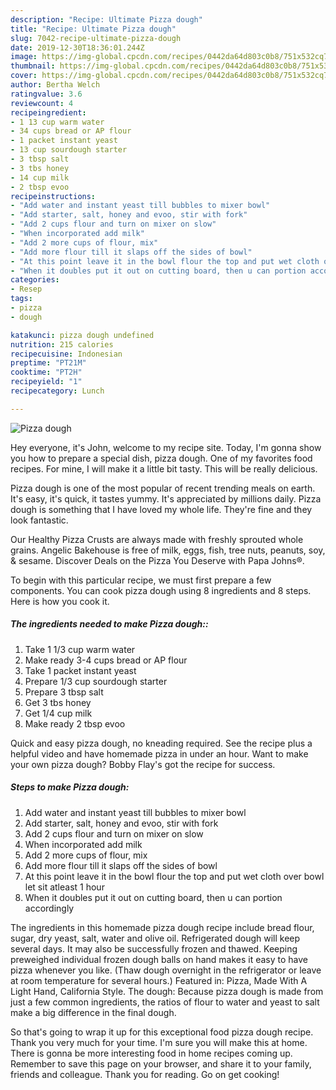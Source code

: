 ```yaml
---
description: "Recipe: Ultimate Pizza dough"
title: "Recipe: Ultimate Pizza dough"
slug: 7042-recipe-ultimate-pizza-dough
date: 2019-12-30T18:36:01.244Z
image: https://img-global.cpcdn.com/recipes/0442da64d803c0b8/751x532cq70/pizza-dough-recipe-main-photo.jpg
thumbnail: https://img-global.cpcdn.com/recipes/0442da64d803c0b8/751x532cq70/pizza-dough-recipe-main-photo.jpg
cover: https://img-global.cpcdn.com/recipes/0442da64d803c0b8/751x532cq70/pizza-dough-recipe-main-photo.jpg
author: Bertha Welch
ratingvalue: 3.6
reviewcount: 4
recipeingredient:
- 1 13 cup warm water
- 34 cups bread or AP flour
- 1 packet instant yeast
- 13 cup sourdough starter
- 3 tbsp salt
- 3 tbs honey
- 14 cup milk
- 2 tbsp evoo
recipeinstructions:
- "Add water and instant yeast till bubbles to mixer bowl"
- "Add starter, salt, honey and evoo, stir with fork"
- "Add 2 cups flour and turn on mixer on slow"
- "When incorporated add milk"
- "Add 2 more cups of flour, mix"
- "Add more flour till it slaps off the sides of bowl"
- "At this point leave it in the bowl flour the top and put wet cloth over bowl let sit atleast 1 hour"
- "When it doubles put it out on cutting board, then u can portion accordingly"
categories:
- Resep
tags:
- pizza
- dough

katakunci: pizza dough undefined
nutrition: 215 calories
recipecuisine: Indonesian
preptime: "PT21M"
cooktime: "PT2H"
recipeyield: "1"
recipecategory: Lunch

---
```



![Pizza dough](https://img-global.cpcdn.com/recipes/0442da64d803c0b8/751x532cq70/pizza-dough-recipe-main-photo.jpg)

Hey everyone, it's John, welcome to my recipe site. Today, I'm gonna show you how to prepare a special dish, pizza dough. One of my favorites food recipes. For mine, I will make it a little bit tasty. This will be really delicious.

Pizza dough is one of the most popular of recent trending meals on earth. It's easy, it's quick, it tastes yummy. It's appreciated by millions daily. Pizza dough is something that I have loved my whole life. They're fine and they look fantastic.

Our Healthy Pizza Crusts are always made with freshly sprouted whole grains. Angelic Bakehouse is free of milk, eggs, fish, tree nuts, peanuts, soy, &amp; sesame. Discover Deals on the Pizza You Deserve with Papa Johns®.


To begin with this particular recipe, we must first prepare a few components. You can cook pizza dough using 8 ingredients and 8 steps. Here is how you cook it.

##### The ingredients needed to make Pizza dough::

1. Take 1 1/3 cup warm water
1. Make ready 3-4 cups bread or AP flour
1. Take 1 packet instant yeast
1. Prepare 1/3 cup sourdough starter
1. Prepare 3 tbsp salt
1. Get 3 tbs honey
1. Get 1/4 cup milk
1. Make ready 2 tbsp evoo


Quick and easy pizza dough, no kneading required. See the recipe plus a helpful video and have homemade pizza in under an hour. Want to make your own pizza dough? Bobby Flay&#39;s got the recipe for success. 

##### Steps to make Pizza dough:

1. Add water and instant yeast till bubbles to mixer bowl
1. Add starter, salt, honey and evoo, stir with fork
1. Add 2 cups flour and turn on mixer on slow
1. When incorporated add milk
1. Add 2 more cups of flour, mix
1. Add more flour till it slaps off the sides of bowl
1. At this point leave it in the bowl flour the top and put wet cloth over bowl let sit atleast 1 hour
1. When it doubles put it out on cutting board, then u can portion accordingly


The ingredients in this homemade pizza dough recipe include bread flour, sugar, dry yeast, salt, water and olive oil. Refrigerated dough will keep several days. It may also be successfully frozen and thawed. Keeping preweighed individual frozen dough balls on hand makes it easy to have pizza whenever you like. (Thaw dough overnight in the refrigerator or leave at room temperature for several hours.) Featured in: Pizza, Made With A Light Hand, California Style. The dough: Because pizza dough is made from just a few common ingredients, the ratios of flour to water and yeast to salt make a big difference in the final dough. 

So that's going to wrap it up for this exceptional food pizza dough recipe. Thank you very much for your time. I'm sure you will make this at home. There is gonna be more interesting food in home recipes coming up. Remember to save this page on your browser, and share it to your family, friends and colleague. Thank you for reading. Go on get cooking!
